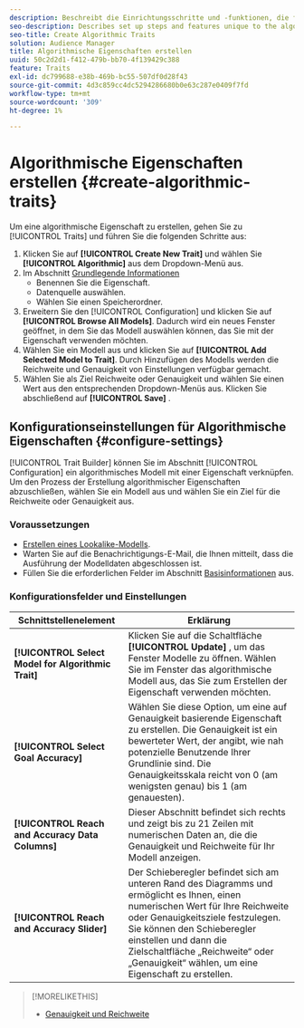 ```yaml
---
description: Beschreibt die Einrichtungsschritte und -funktionen, die für den Prozess der Erstellung algorithmischer Eigenschaften einzigartig sind.
seo-description: Describes set up steps and features unique to the algorithmic trait creation process.
seo-title: Create Algorithmic Traits
solution: Audience Manager
title: Algorithmische Eigenschaften erstellen
uuid: 50c2d2d1-f412-479b-bb70-4f139429c388
feature: Traits
exl-id: dc799688-e38b-469b-bc55-507df0d28f43
source-git-commit: 4d3c859cc4dc5294286680b0e63c287e0409f7fd
workflow-type: tm+mt
source-wordcount: '309'
ht-degree: 1%

---
```


# Algorithmische Eigenschaften erstellen {#create-algorithmic-traits}

<!-- t_algo_trait_build.xml -->

Um eine algorithmische Eigenschaft zu erstellen, gehen Sie zu [!UICONTROL Traits] und führen Sie die folgenden Schritte aus:

1. Klicken Sie auf **[!UICONTROL Create New Trait]** und wählen Sie **[!UICONTROL Algorithmic]** aus dem Dropdown-Menü aus.
1. Im Abschnitt [Grundlegende Informationen](../../features/traits/create-onboarded-rule-based-traits.md)
   * Benennen Sie die Eigenschaft.
   * Datenquelle auswählen.
   * Wählen Sie einen Speicherordner.
1. Erweitern Sie den [!UICONTROL Configuration] und klicken Sie auf **[!UICONTROL Browse All Models]**.
Dadurch wird ein neues Fenster geöffnet, in dem Sie das Modell auswählen können, das Sie mit der Eigenschaft verwenden möchten.
1. Wählen Sie ein Modell aus und klicken Sie auf **[!UICONTROL Add Selected Model to Trait]**.
Durch Hinzufügen des Modells werden die Reichweite und Genauigkeit von Einstellungen verfügbar gemacht.
1. Wählen Sie als Ziel Reichweite oder Genauigkeit und wählen Sie einen Wert aus den entsprechenden Dropdown-Menüs aus. Klicken Sie abschließend auf **[!UICONTROL Save]** .

## Konfigurationseinstellungen für Algorithmische Eigenschaften {#configure-settings}

[!UICONTROL Trait Builder] können Sie im Abschnitt [!UICONTROL Configuration] ein algorithmisches Modell mit einer Eigenschaft verknüpfen. Um den Prozess der Erstellung algorithmischer Eigenschaften abzuschließen, wählen Sie ein Modell aus und wählen Sie ein Ziel für die Reichweite oder Genauigkeit aus.

### Voraussetzungen

<!-- r_algo_trait_config_section.xml -->

* [Erstellen eines Lookalike-Modells](../../features/algorithmic-models/create-model.md).
* Warten Sie auf die Benachrichtigungs-E-Mail, die Ihnen mitteilt, dass die Ausführung der Modelldaten abgeschlossen ist.
* Füllen Sie die erforderlichen Felder im Abschnitt [Basisinformationen](../../features/traits/create-onboarded-rule-based-traits.md) aus.

### Konfigurationsfelder und Einstellungen

| Schnittstellenelement | Erklärung |
|---|---|
| **[!UICONTROL Select Model for Algorithmic Trait]** | Klicken Sie auf die Schaltfläche **[!UICONTROL Update]** , um das Fenster Modelle zu öffnen. Wählen Sie im Fenster das algorithmische Modell aus, das Sie zum Erstellen der Eigenschaft verwenden möchten. |
| **[!UICONTROL Select Goal Accuracy]** | Wählen Sie diese Option, um eine auf Genauigkeit basierende Eigenschaft zu erstellen. Die Genauigkeit ist ein bewerteter Wert, der angibt, wie nah potenzielle Benutzende Ihrer Grundlinie sind. Die Genauigkeitsskala reicht von 0 (am wenigsten genau) bis 1 (am genauesten). |
| **[!UICONTROL Reach and Accuracy Data Columns]** | Dieser Abschnitt befindet sich rechts und zeigt bis zu 21 Zeilen mit numerischen Daten an, die die Genauigkeit und Reichweite für Ihr Modell anzeigen. |
| **[!UICONTROL Reach and Accuracy Slider]** | Der Schieberegler befindet sich am unteren Rand des Diagramms und ermöglicht es Ihnen, einen numerischen Wert für Ihre Reichweite oder Genauigkeitsziele festzulegen. Sie können den Schieberegler einstellen und dann die Zielschaltfläche „Reichweite“ oder „Genauigkeit“ wählen, um eine Eigenschaft zu erstellen. |

>[!MORELIKETHIS]
>
>* [Genauigkeit und Reichweite](../../features/traits/trait-accuracy-reach.md)
